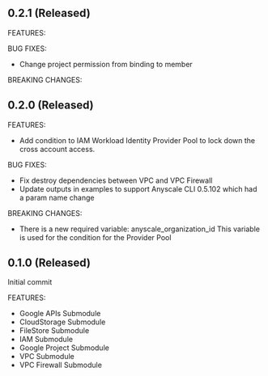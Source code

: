 ## 0.2.1 (Released)

FEATURES:

BUG FIXES:
- Change project permission from binding to member

BREAKING CHANGES:

## 0.2.0 (Released)

FEATURES:
- Add condition to IAM Workload Identity Provider Pool to lock down the cross account access.

BUG FIXES:
- Fix destroy dependencies between VPC and VPC Firewall
- Update outputs in examples to support Anyscale CLI 0.5.102 which had a param name change

BREAKING CHANGES:
- There is a new required variable: anyscale_organization_id
  This variable is used for the condition for the Provider Pool


## 0.1.0 (Released)

Initial commit

FEATURES:
- Google APIs Submodule
- CloudStorage Submodule
- FileStore Submodule
- IAM Submodule
- Google Project Submodule
- VPC Submodule
- VPC Firewall Submodule
